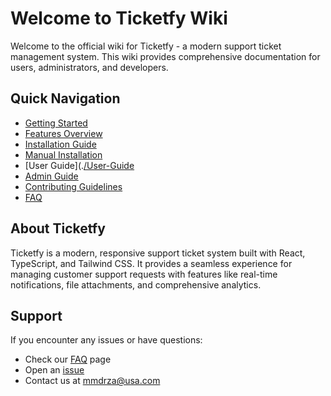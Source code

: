 # Welcome to Ticketfy Wiki

Welcome to the official wiki for Ticketfy - a modern support ticket management system. This wiki provides comprehensive documentation for users, administrators, and developers.

## Quick Navigation

- [Getting Started](./installation#quick-installation 'Getting Started')
- [Features Overview](./features#features-overview 'Features Overview')
- [Installation Guide](./installation 'Installation Guide')
- [Manual Installation](./installation#manual-installation 'Manual Installation')
- [User Guide](.[/User-Guide](./installation#step-by-step-guide 'User Guide')
- [Admin Guide](./features#admin-features 'Administrator Guide')
- [Contributing Guidelines](./contributing 'Contributing Guidelines')
- [FAQ](./FAQ 'FAQ')

## About Ticketfy

Ticketfy is a modern, responsive support ticket system built with React, TypeScript, and Tailwind CSS. It provides a seamless experience for managing customer support requests with features like real-time notifications, file attachments, and comprehensive analytics.

## Support

If you encounter any issues or have questions:
- Check our [FAQ](./FAQ) page
- Open an [issue](https://github.com/Pymmdrza/ticketfy/issues)
- Contact us at mmdrza@usa.com

